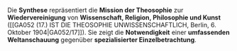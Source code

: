 
Die **Synthese** repräsentiert die **Mission der Theosophie** zur **Wiedervereinigung** von **Wissenschaft, Religion, Philosophie und Kunst** ([[GA052 (17.) IST DIE THEOSOPHIE UNWISSENSCHAFTLICH, Berlin, 6. Oktober 1904|GA052/17]]). Sie zeigt die **Notwendigkeit** einer **umfassenden Weltanschauung** gegenüber **spezialisierter Einzelbetrachtung**.
